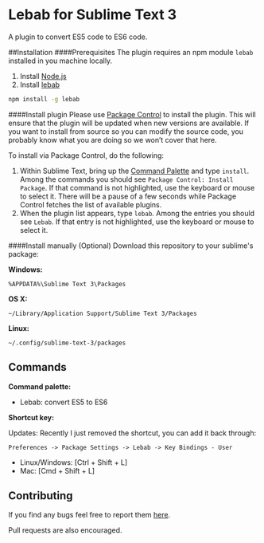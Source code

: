 Lebab for Sublime Text 3
========================
A plugin to convert ES5 code to ES6 code.

##Installation
####Prerequisites
The plugin requires an npm module `lebab` installed in you machine locally.

1. Install [Node.js](https://nodejs.org)
2. Install [lebab](http://lebab.io/)
```bash
npm install -g lebab
```

####Install plugin
Please use [Package Control](https://sublime.wbond.net/installation) to install the plugin. This will ensure that the plugin will be updated when new versions are available. If you want to install from source so you can modify the source code, you probably know what you are doing so we won’t cover that here.

To install via Package Control, do the following:

1. Within Sublime Text, bring up the [Command Palette](http://docs.sublimetext.info/en/sublime-text-3/extensibility/command_palette.html) and type `install`. Among the commands you should see `Package Control: Install Package`. If that command is not highlighted, use the keyboard or mouse to select it. There will be a pause of a few seconds while Package Control fetches the list of available plugins.
2. When the plugin list appears, type `lebab`. Among the entries you should see `Lebab`. If that entry is not highlighted, use the keyboard or mouse to select it.

####Install manually (Optional)
Download this repository to your sublime's package:

**Windows:**
```
%APPDATA%\Sublime Text 3\Packages
```

**OS X:**
```
~/Library/Application Support/Sublime Text 3/Packages
```

**Linux:**
```
~/.config/sublime-text-3/packages
```

## Commands
**Command palette:**

- Lebab: convert ES5 to ES6

**Shortcut key:**

Updates: Recently I just removed the shortcut, you can add it back through:

```
Preferences -> Package Settings -> Lebab -> Key Bindings - User
```

* Linux/Windows: [Ctrl + Shift + L]
* Mac: [Cmd + Shift + L]

## Contributing

If you find any bugs feel free to report them [here](https://github.com/inkless/lebab-sublime/issues).

Pull requests are also encouraged.

